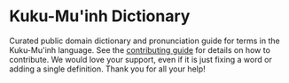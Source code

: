 
# Kuku-Mu'inh Dictionary

Curated public domain dictionary and pronunciation guide for terms in the Kuku-Mu'inh language. See the [contributing guide](https://github.com/drumworkteam/term/blob/make/.github/contributing.md) for details on how to contribute. We would love your support, even if it is just fixing a word or adding a single definition. Thank you for all your help!